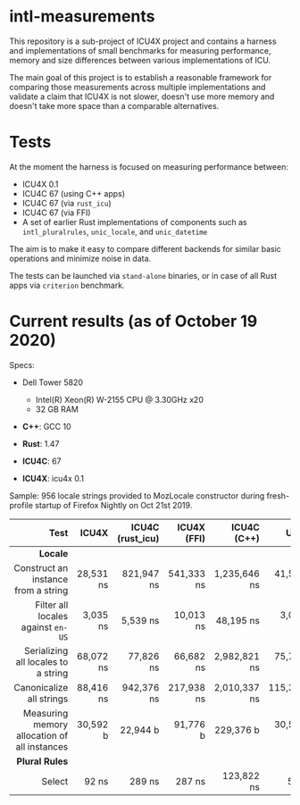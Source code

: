 # intl-measurements

This repository is a sub-project of ICU4X project and contains a harness and implementations of small benchmarks for measuring performance, memory and size differences between various implementations of ICU.

The main goal of this project is to establish a reasonable framework for comparing those measurements across multiple implementations and validate a claim that ICU4X is not slower, doesn't use more memory and doesn't take more space than a comparable alternatives.

# Tests

At the moment the harness is focused on measuring performance between:

* ICU4X 0.1
* ICU4C 67 (using C++ apps)
* ICU4C 67 (via `rust_icu`)
* ICU4C 67 (via FFI)
* A set of earlier Rust implementations of components such as `intl_pluralrules`, `unic_locale`, and `unic_datetime`

The aim is to make it easy to compare different backends for similar basic operations and minimize noise in data.

The tests can be launched via `stand-alone` binaries, or in case of all Rust apps via `criterion` benchmark.

# Current results (as of October 19 2020)

Specs:
* Dell Tower 5820
  * Intel(R) Xeon(R) W-2155 CPU @ 3.30GHz x20
  * 32 GB RAM

* **C++**: GCC 10
* **Rust**: 1.47
* **ICU4C**: 67
* **ICU4X**: icu4x 0.1

Sample: 956 locale strings provided to MozLocale constructor during fresh-profile startup of Firefox Nightly on Oct 21st 2019.


|                    Test                      | ICU4X | ICU4C (rust_icu) | ICU4X (FFI) | ICU4C (C++) | Unic |
| -------------------------------------------: | --------: | --------: | ----------: | ----------: | ----------: |
| **Locale**  | | | | | |
| Construct an instance from a string          | 28,531 ns | 821,947 ns | 541,333 ns | 1,235,646 ns | 41,578 ns |
| Filter all locales against `en-US`           | 3,035 ns | 5,539 ns | 10,013 ns | 48,195 ns | 3,067 ns |
| Serializing all locales to a string          | 68,072 ns | 77,826 ns | 66,682 ns | 2,982,821 ns | 75,760 ns |
| Canonicalize all strings                     | 88,416 ns | 942,376 ns | 217,938 ns | 2,010,337 ns | 115,324 ns |
| Measuring memory allocation of all instances | 30,592 b | 22,944 b | 91,776 b | 229,376 b | 30,592 b |
| **Plural Rules**  | | | | | |
| Select | 92 ns | 289 ns | 287 ns | 123,822 ns |  5 ns |
